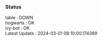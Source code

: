 ### Status


table : DOWN  
hogwarts : OK  
icy-bot : OK  
Latest Update : 2024-03-01 08:10:00.174389
